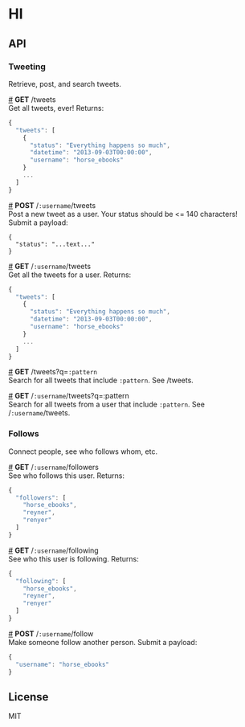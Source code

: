 # HI

## API

### Tweeting
Retrieve, post, and search tweets.

&#x20;<a href="#api-GET-tweets" name="api-GET-tweets">#</a> <b>GET</b> /tweets  
Get all tweets, ever! Returns: 

```js
{
  "tweets": [
    {
      "status": "Everything happens so much",
      "datetime": "2013-09-03T00:00:00",
      "username": "horse_ebooks" 
    }
    ...
  ]
}
```

&#x20;<a href="#api-POST-username-tweets" name="api-POST-username-tweets">#</a> <b>POST</b> /`:username`/tweets  
Post a new tweet as a user. Your status should be <= 140 characters! Submit a payload:

```
{
  "status": "...text..."
}
```

&#x20;<a href="#api-GET-username-tweets" name="api-GET-username-tweets">#</a> <b>GET</b> /`:username`/tweets  
Get all the tweets for a user. Returns:

```js
{
  "tweets": [
    {
      "status": "Everything happens so much",
      "datetime": "2013-09-03T00:00:00",
      "username": "horse_ebooks" 
    }
    ...
  ]
}
```

&#x20;<a href="#api-GET-tweets-q-pattern" name="api-GET-tweets-q-pattern">#</a> <b>GET</b> /tweets?q=`:pattern`  
Search for all tweets that include `:pattern`. See /tweets.

&#x20;<a href="#api-GET-username-tweets-q-pattern" name="api-GET-username-tweets-q-pattern">#</a> <b>GET</b> /`:username`/tweets?q=:pattern  
Search for all tweets from a user that include `:pattern`. See /`:username`/tweets.

### Follows
Connect people, see who follows whom, etc.

&#x20;<a href="#api-GET-username-followers" name="api-GET-username-followers">#</a> <b>GET</b> /`:username`/followers  
See who follows this user. Returns:

```js
{
  "followers": [
    "horse_ebooks",
    "reyner",
    "renyer"
  ]
}
```

&#x20;<a href="#api-GET-username-following" name="api-GET-username-following">#</a> <b>GET</b> /`:username`/following  
See who this user is following. Returns:

```js
{
  "following": [
    "horse_ebooks",
    "reyner",
    "renyer"
  ]
}
```

&#x20;<a href="#api-POST-username-follow" name="api-POST-username-follow">#</a> <b>POST</b> /`:username`/follow  
Make someone follow another person. Submit a payload:

```js
{
  "username": "horse_ebooks"
}
```


## License

MIT
